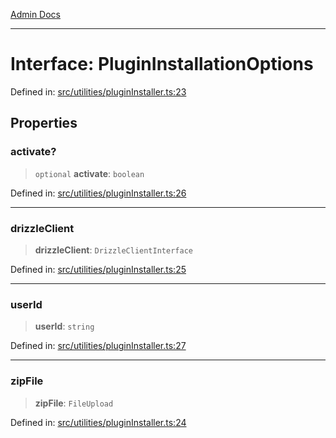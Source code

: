 [Admin Docs](/)

***

# Interface: PluginInstallationOptions

Defined in: [src/utilities/pluginInstaller.ts:23](https://github.com/Sourya07/talawa-api/blob/ead7a48e0174153214ee7311f8b242ee1c1a12ca/src/utilities/pluginInstaller.ts#L23)

## Properties

### activate?

> `optional` **activate**: `boolean`

Defined in: [src/utilities/pluginInstaller.ts:26](https://github.com/Sourya07/talawa-api/blob/ead7a48e0174153214ee7311f8b242ee1c1a12ca/src/utilities/pluginInstaller.ts#L26)

***

### drizzleClient

> **drizzleClient**: `DrizzleClientInterface`

Defined in: [src/utilities/pluginInstaller.ts:25](https://github.com/Sourya07/talawa-api/blob/ead7a48e0174153214ee7311f8b242ee1c1a12ca/src/utilities/pluginInstaller.ts#L25)

***

### userId

> **userId**: `string`

Defined in: [src/utilities/pluginInstaller.ts:27](https://github.com/Sourya07/talawa-api/blob/ead7a48e0174153214ee7311f8b242ee1c1a12ca/src/utilities/pluginInstaller.ts#L27)

***

### zipFile

> **zipFile**: `FileUpload`

Defined in: [src/utilities/pluginInstaller.ts:24](https://github.com/Sourya07/talawa-api/blob/ead7a48e0174153214ee7311f8b242ee1c1a12ca/src/utilities/pluginInstaller.ts#L24)
